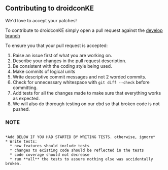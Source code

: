 ## Contributing to droidconKE



We'd love to accept your patches! 

To contribute to droidconKE simply open a pull request against the [develop branch](https://github.com/droidconKE/droidconKE2019App/tree/develop)



To ensure you that your pull request is accepted:

1. Raise an issue first of what you are working on.
1. Describe your changes in the pull request description.
1. Be consistent with the coding style being used.
1. Make commits of logical units
1. Write descriptive commit messages and not 2 worded commits.
1. Check for unnecessary whitespace with `git diff --check` before committing.
1. Add tests for all the changes made to make sure that everything works as expected.
1. We will also do thorough testing on our ebd so that broken code is not pushed.



### NOTE
```

*Add BELOW IF YOU HAD STARTED BY WRITING TESTS. otherwise, ignore*
* Write tests:
  * new features should include tests
  * changes to existing code should be reflected in the tests
  * code coverage should not decrease
  * run **all** the tests to assure nothing else was accidentally broken.
  
```
